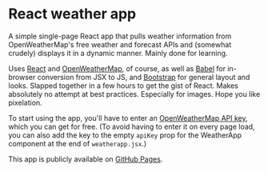 # React weather app

A simple single-page React app that pulls weather information from OpenWeatherMap's free weather and forecast APIs and (somewhat crudely) displays it in a dynamic manner. Mainly done for learning.

Uses [React](http://reactjs.org/) and [OpenWeatherMap](https://openweathermap.org/), of course, as well as [Babel](https://babeljs.io/) for in-browser conversion from JSX to JS, and [Bootstrap](http://getbootstrap.com/) for general layout and looks. Slapped together in a few hours to get the gist of React. Makes absolutely no attempt at best practices. Especially for images. Hope you like pixelation.

To start using the app, you'll have to enter an [OpenWeatherMap API key](https://openweathermap.org/api), which you can get for free. (To avoid having to enter it on every page load, you can also add the key to the empty `apiKey` prop for the WeatherApp component at the end of `weatherapp.jsx`.)

This app is publicly available on [GitHub Pages](https://bclindner.github.io/react-weather-app).
